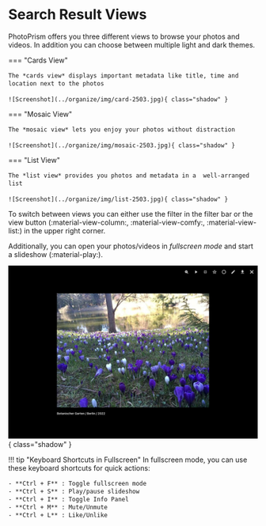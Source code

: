 # Search Result Views

PhotoPrism offers you three different views to browse your photos and videos. In addition you can choose between multiple light and dark themes.

=== "Cards View"

    The *cards view* displays important metadata like title, time and location next to the photos

    ![Screenshot](../organize/img/card-2503.jpg){ class="shadow" }


=== "Mosaic View"

    The *mosaic view* lets you enjoy your photos without distraction

    ![Screenshot](../organize/img/mosaic-2503.jpg){ class="shadow" }


=== "List View"

    The *list view* provides you photos and metadata in a  well-arranged list

    ![Screenshot](../organize/img/list-2503.jpg){ class="shadow" }


To switch between views you can either use the filter in the filter bar or the view button (:material-view-column:, :material-view-comfy:, :material-view-list:) in the upper right corner.


Additionally, you can open your photos/videos in *fullscreen mode* and start a slideshow (:material-play:).

![Screenshot](../organize/img/slideshow-2502.jpg){ class="shadow" }

!!! tip "Keyboard Shortcuts in Fullscreen"
    In fullscreen mode, you can use these keyboard shortcuts for quick actions:
    
    - **Ctrl + F** : Toggle fullscreen mode
    - **Ctrl + S** : Play/pause slideshow
    - **Ctrl + I** : Toggle Info Panel    
    - **Ctrl + M** : Mute/Unmute
    - **Ctrl + L** : Like/Unlike